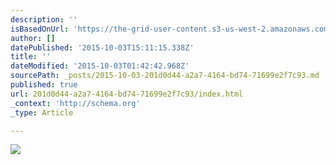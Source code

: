 ```yaml
---
description: ''
isBasedOnUrl: 'https://the-grid-user-content.s3-us-west-2.amazonaws.com/964f1649-22f6-4977-af3d-d1ae6ff5642a.png'
author: []
datePublished: '2015-10-03T15:11:15.338Z'
title: ''
dateModified: '2015-10-03T01:42:42.968Z'
sourcePath: _posts/2015-10-03-201d0d44-a2a7-4164-bd74-71699e2f7c93.md
published: true
url: 201d0d44-a2a7-4164-bd74-71699e2f7c93/index.html
_context: 'http://schema.org'
_type: Article

---
```

![](https://the-grid-user-content.s3-us-west-2.amazonaws.com/964f1649-22f6-4977-af3d-d1ae6ff5642a.png)